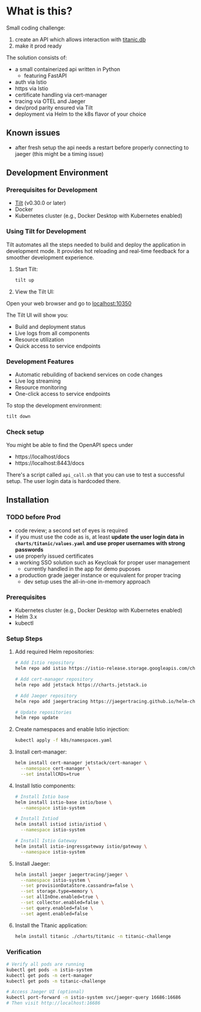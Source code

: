 # What is this?

Small coding challenge:

1. create an API which allows interaction with [titanic.db](https://github.com/davidjamesknight/SQLite_databases_for_learning_data_science/blob/main/titanic.db)
1. make it prod ready

The solution consists of:

- a small containerized api written in Python
  - featuring FastAPI
- auth via Istio
- https via Istio
- certificate handling via cert-manager
- tracing via OTEL and Jaeger
- dev/prod parity ensured via Tilt
- deployment via Helm to the k8s flavor of your choice

## Known issues

- after fresh setup the api needs a restart before properly connecting to jaeger (this might be a timing issue)

## Development Environment

### Prerequisites for Development

- [Tilt](https://tilt.dev/) (v0.30.0 or later)
- Docker
- Kubernetes cluster (e.g., Docker Desktop with Kubernetes enabled)

### Using Tilt for Development

Tilt automates all the steps needed to build and deploy the application in development mode. It provides hot reloading and real-time feedback for a smoother development experience.

1. Start Tilt:

   ```bash
   tilt up
   ```

2. View the Tilt UI:

Open your web browser and go to [localhost:10350](http://localhost:10350/)

The Tilt UI will show you:

- Build and deployment status
- Live logs from all components
- Resource utilization
- Quick access to service endpoints

### Development Features

- Automatic rebuilding of backend services on code changes
- Live log streaming
- Resource monitoring
- One-click access to service endpoints

To stop the development environment:

```bash
tilt down
```

### Check setup

You might be able to find the OpenAPI specs under

- https://localhost/docs
- https://localhost:8443/docs

There's a script called `api_call.sh` that you can use to test a successful setup. The user login data is hardcoded there.

## Installation

### TODO before Prod

- code review; a second set of eyes is required
- if you must use the code as is, at least **update the user login data in `charts/titanic/values.yaml` and use proper usernames with strong passwords**
- use properly issued certificates
- a working SSO solution such as Keycloak for proper user management
  - currently handled in the app for demo puposes
- a production grade jaeger instance or equivalent for proper tracing
  - dev setup uses the all-in-one in-memory approach

### Prerequisites

- Kubernetes cluster (e.g., Docker Desktop with Kubernetes enabled)
- Helm 3.x
- kubectl

### Setup Steps

1. Add required Helm repositories:

   ```bash
   # Add Istio repository
   helm repo add istio https://istio-release.storage.googleapis.com/charts
   
   # Add cert-manager repository
   helm repo add jetstack https://charts.jetstack.io
   
   # Add Jaeger repository
   helm repo add jaegertracing https://jaegertracing.github.io/helm-charts
   
   # Update repositories
   helm repo update
   ```

2. Create namespaces and enable Istio injection:

   ```bash
   kubectl apply -f k8s/namespaces.yaml
   ```

3. Install cert-manager:

   ```bash
   helm install cert-manager jetstack/cert-manager \
     --namespace cert-manager \
     --set installCRDs=true
   ```

4. Install Istio components:

   ```bash
   # Install Istio base
   helm install istio-base istio/base \
     --namespace istio-system

   # Install Istiod
   helm install istiod istio/istiod \
     --namespace istio-system

   # Install Istio Gateway
   helm install istio-ingressgateway istio/gateway \
     --namespace istio-system
   ```

5. Install Jaeger:

   ```bash
   helm install jaeger jaegertracing/jaeger \
     --namespace istio-system \
     --set provisionDataStore.cassandra=false \
     --set storage.type=memory \
     --set allInOne.enabled=true \
     --set collector.enabled=false \
     --set query.enabled=false \
     --set agent.enabled=false
   ```

6. Install the Titanic application:

   ```bash
   helm install titanic ./charts/titanic -n titanic-challenge
   ```

### Verification

```bash
# Verify all pods are running
kubectl get pods -n istio-system
kubectl get pods -n cert-manager
kubectl get pods -n titanic-challenge

# Access Jaeger UI (optional)
kubectl port-forward -n istio-system svc/jaeger-query 16686:16686
# Then visit http://localhost:16686
```
